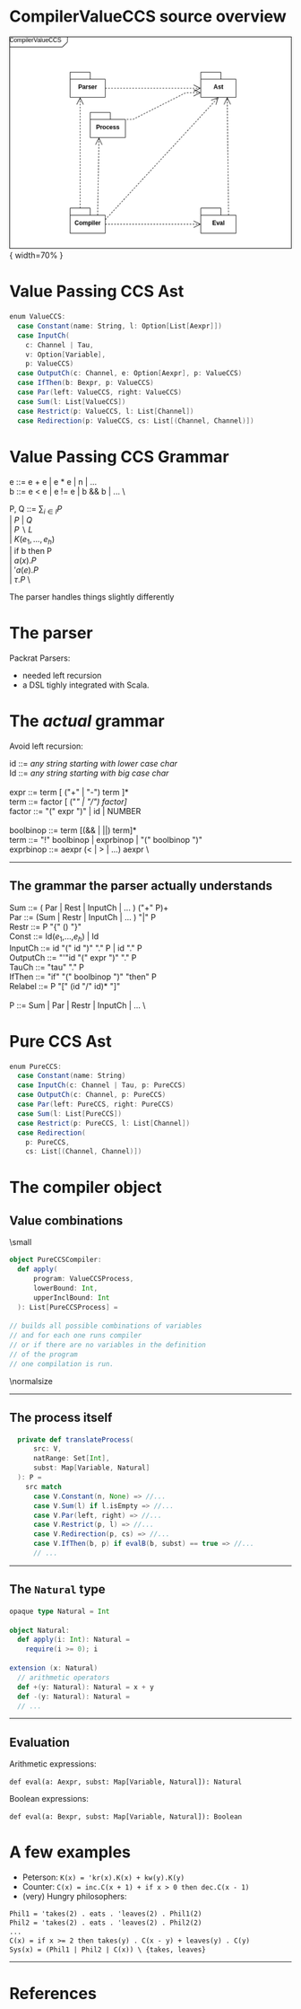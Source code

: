# CompilerValueCCS source overview

![CompilerValueCCS package diagram](img/valuePassing-package_diagram.png){ width=70% }

# Value Passing CCS Ast

```scala
enum ValueCCS:
  case Constant(name: String, l: Option[List[Aexpr]])
  case InputCh(
    c: Channel | Tau, 
    v: Option[Variable], 
    p: ValueCCS)
  case OutputCh(c: Channel, e: Option[Aexpr], p: ValueCCS)
  case IfThen(b: Bexpr, p: ValueCCS)
  case Par(left: ValueCCS, right: ValueCCS)
  case Sum(l: List[ValueCCS])
  case Restrict(p: ValueCCS, l: List[Channel])
  case Redirection(p: ValueCCS, cs: List[(Channel, Channel)])
```

# Value Passing CCS Grammar

e ::= e + e | e * e | n | ... \
b ::= e < e | e != e | b && b | ... \

P, Q ::= $\sum_{i\in I}P$ \
| $P\ |\ Q$ \
| $P\backslash L$ \
| $K(e_1,...,e_h)$ \
| $\mbox{if b then P}$ \
| $a(x).P$ \
| $'a(e).P$ \
| $\tau.P$ \

The parser handles things slightly differently

# The parser

Packrat Parsers:

  - needed left recursion
  - a DSL tighly integrated with Scala.

# The _actual_ grammar

Avoid left recursion:

id ::= _any string starting with lower case char_ \
Id ::= _any string starting with big case char_ \
\
expr ::= term [ ("+" | "-") term ]* \
term ::= factor [ ("*" | "/") factor]* \
factor ::= "(" expr ")" | id | NUMBER \
\
boolbinop ::= term [(&& | ||) term]* \
term ::= "!" boolbinop | exprbinop | "(" boolbinop ")" \
exprbinop ::= aexpr (< | > | ...) aexpr \

---------------

## The grammar the parser actually understands

Sum ::= ( Par | Rest | InputCh | ... ) ("+" P)+ \
Par ::=  (Sum | Restr | InputCh | ... ) "|" P \
Restr ::= P "{" () "}" \
Const ::= Id($e_1$,...,$e_h$) | Id \
InputCh ::= id "(" id ")" "." P | id "." P \
OutputCh ::= "'"id "(" expr ")" "." P \
TauCh ::= "tau" "." P \
IfThen ::= "if" "(" boolbinop ")" "then" P \
Relabel ::= P "[" (id "/" id)* "]" \
\
P ::= Sum | Par | Restr | InputCh | ... \

# Pure CCS Ast

```scala
enum PureCCS:
  case Constant(name: String)
  case InputCh(c: Channel | Tau, p: PureCCS)
  case OutputCh(c: Channel, p: PureCCS)
  case Par(left: PureCCS, right: PureCCS)
  case Sum(l: List[PureCCS])
  case Restrict(p: PureCCS, l: List[Channel])
  case Redirection(
    p: PureCCS, 
    cs: List[(Channel, Channel)])
```

# The compiler object

##  Value combinations

\small
```scala
object PureCCSCompiler:
  def apply(
      program: ValueCCSProcess,
      lowerBound: Int,
      upperInclBound: Int
  ): List[PureCCSProcess] =

// builds all possible combinations of variables 
// and for each one runs compiler
// or if there are no variables in the definition 
// of the program
// one compilation is run.

```
\normalsize

------------------

## The process itself

```scala
  private def translateProcess(
      src: V,
      natRange: Set[Int],
      subst: Map[Variable, Natural]
  ): P =
    src match
      case V.Constant(n, None) => //...
      case V.Sum(l) if l.isEmpty => //...
      case V.Par(left, right) => //...
      case V.Restrict(p, l) => //...
      case V.Redirection(p, cs) => //...
      case V.IfThen(b, p) if evalB(b, subst) == true => //...
      // ...

```

---------------

## The `Natural` type

```scala
opaque type Natural = Int

object Natural:
  def apply(i: Int): Natural =
    require(i >= 0); i

extension (x: Natural)
  // arithmetic operators
  def +(y: Natural): Natural = x + y
  def -(y: Natural): Natural =
  // ...
```

----------------

## Evaluation

Arithmetic expressions:

```def eval(a: Aexpr, subst: Map[Variable, Natural]): Natural```

Boolean expressions:

```def eval(a: Bexpr, subst: Map[Variable, Natural]): Boolean```


# A few examples

 - Peterson: `K(x) = 'kr(x).K(x) + kw(y).K(y)`
 - Counter: `C(x) = inc.C(x + 1) + if x > 0 then dec.C(x - 1)`
 - (very) Hungry philosophers: 
    
```
Phil1 = 'takes(2) . eats . 'leaves(2) . Phil1(2)
Phil2 = 'takes(2) . eats . 'leaves(2) . Phil2(2)
...
C(x) = if x >= 2 then takes(y) . C(x - y) + leaves(y) . C(y)
Sys(x) = (Phil1 | Phil2 | C(x)) \ {takes, leaves}
```

-----------------

# References
